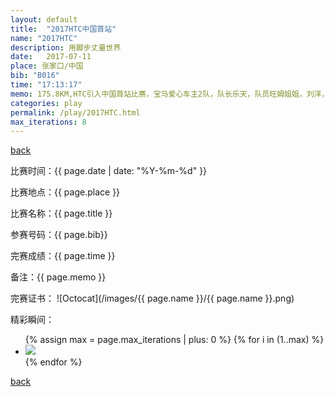 ```yaml
---
layout: default
title:  "2017HTC中国首站"
name: "2017HTC"
description: 用脚步丈量世界
date:   2017-07-11
place: 张家口/中国
bib: "B016"
time: "17:13:17"
memo: 175.8KM,HTC引入中国首站比赛，宝马爱心车主2队，队长乐天，队员旺姆姐姐，刘洋，畅游，小许
categories: play
permalink: /play/2017HTC.html
max_iterations: 8
---
```

[back](/play)

比赛时间：{{ page.date | date: "%Y-%m-%d" }}

比赛地点：{{ page.place }}

比赛名称：{{ page.title }}

参赛号码：{{ page.bib}}

完赛成绩：{{ page.time }}

备注：{{ page.memo }}

完赛证书：
![Octocat](/images/{{ page.name }}/{{ page.name }}.png)

精彩瞬间：
<ul>
{% assign max = page.max_iterations | plus: 0 %}
{% for i in (1..max) %}
    <li><img src="/images/{{ page.name }}/{{ page.name }}-{{ i }}.jpeg"></li>
{% endfor %}
</ul>

[back](/play)
